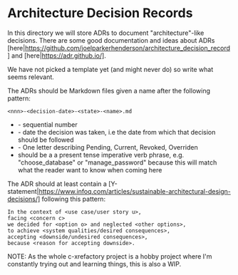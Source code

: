 # Architecture Decision Records

In this directory we will store ADRs to document "architecture"-like
decisions. There are some good documentation and ideas about ADRs
[here|https://github.com/joelparkerhenderson/architecture_decision_record]
and [here|https://adr.github.io/].

We have not picked a template yet (and might never do) so write what
seems relevant.

The ADRs should be Markdown files given a name after the following
pattern:

    <nnn>-<decision-date>-<state>-<name>.md

- <nnn> - sequential number
- <decision-date> - date the decision was taken, i.e the date from
  which that decision should be followed
- <state> - One letter describing Pending, Current, Revoked, Overriden
- <name> should be a a present tense imperative verb phrase,
  e.g. "choose_database" or "manage_password" because this will match
  what the reader want to know when coming here

The ADR should at least contain a
[Y-statement|https://www.infoq.com/articles/sustainable-architectural-design-decisions/]
following this pattern:

    In the context of <use case/user story u>,
    facing <concern c>
    we decided for <option o> and neglected <other options>,
    to achieve <system qualities/desired consequences>,
    accepting <downside/undesired consequences>,
    because <reason for accepting downside>.

NOTE: As the whole c-xrefactory project is a hobby project where I'm
constantly trying out and learning things, this is also a WIP.
